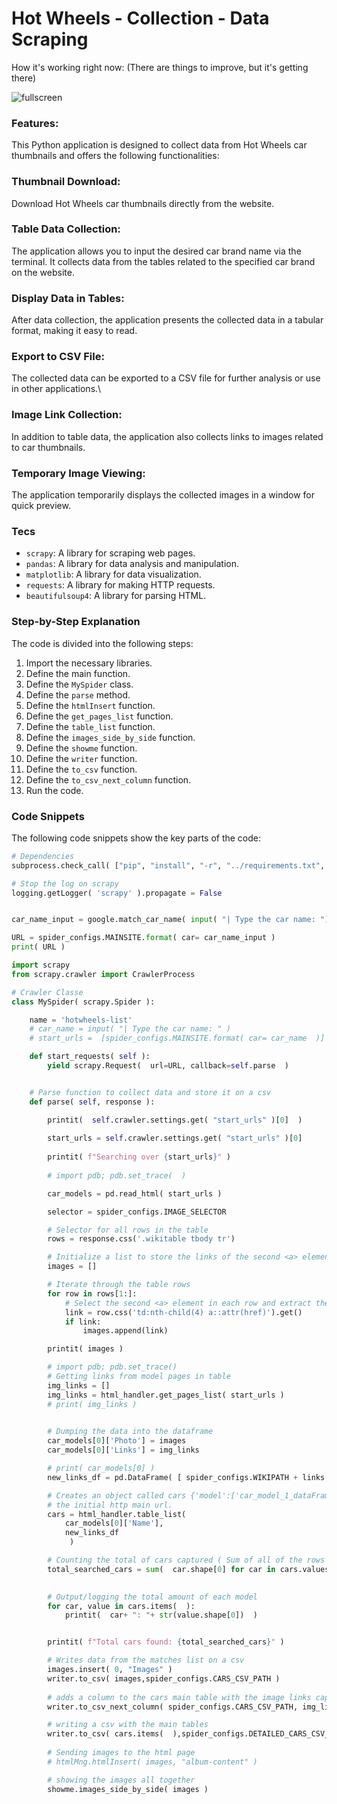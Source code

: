 # Hot Wheels - Collection - Data Scraping

How it's working right now: (There are things to improve, but it's getting there)

![fullscreen](https://github.com/RubensPJ/hotwheelsCatalog/assets/20057755/b32fc1e6-9f6e-4985-beb0-3d085292b3ca)

### Features:
This Python application is designed to collect data from Hot Wheels car thumbnails and offers the following functionalities:

### Thumbnail Download:

Download Hot Wheels car thumbnails directly from the website.

### Table Data Collection:

The application allows you to input the desired car brand name via the terminal.
It collects data from the tables related to the specified car brand on the website.

### Display Data in Tables:

After data collection, the application presents the collected data in a tabular format, making it easy to read.

### Export to CSV File:

The collected data can be exported to a CSV file for further analysis or use in other applications.\

### Image Link Collection:

In addition to table data, the application also collects links to images related to car thumbnails.

### Temporary Image Viewing:

The application temporarily displays the collected images in a window for quick preview.

### Tecs

* `scrapy`: A library for scraping web pages.
* `pandas`: A library for data analysis and manipulation.
* `matplotlib`: A library for data visualization.
* `requests`: A library for making HTTP requests.
* `beautifulsoup4`: A library for parsing HTML.

### Step-by-Step Explanation

The code is divided into the following steps:

1. Import the necessary libraries.
2. Define the main function.
3. Define the `MySpider` class.
4. Define the `parse` method.
5. Define the `htmlInsert` function.
6. Define the `get_pages_list` function.
7. Define the `table_list` function.
8. Define the `images_side_by_side` function.
9. Define the `showme` function.
10. Define the `writer` function.
11. Define the `to_csv` function.
12. Define the `to_csv_next_column` function.
13. Run the code.

### Code Snippets

The following code snippets show the key parts of the code:

```python
# Dependencies
subprocess.check_call( ["pip", "install", "-r", "../requirements.txt", "--quiet"] )

# Stop the log on scrapy
logging.getLogger( 'scrapy' ).propagate = False


car_name_input = google.match_car_name( input( "| Type the car name: ") )

URL = spider_configs.MAINSITE.format( car= car_name_input )
print( URL )

import scrapy
from scrapy.crawler import CrawlerProcess

# Crawler Classe
class MySpider( scrapy.Spider ):

    name = 'hotwheels-list'
    # car_name = input( "| Type the car name: " )
    # start_urls =  [spider_configs.MAINSITE.format( car= car_name  )]

    def start_requests( self ):
        yield scrapy.Request(  url=URL, callback=self.parse  )


    # Parse function to collect data and store it on a csv
    def parse( self, response ):

        printit(  self.crawler.settings.get( "start_urls" )[0]  )
        
        start_urls = self.crawler.settings.get( "start_urls" )[0]
        
        printit( f"Searching over {start_urls}" )
        
        # import pdb; pdb.set_trace(  )

        car_models = pd.read_html( start_urls )

        selector = spider_configs.IMAGE_SELECTOR

        # Selector for all rows in the table
        rows = response.css('.wikitable tbody tr')

        # Initialize a list to store the links of the second <a> element in each row
        images = []

        # Iterate through the table rows
        for row in rows[1:]:
            # Select the second <a> element in each row and extract the 'href'
            link = row.css('td:nth-child(4) a::attr(href)').get()
            if link:
                images.append(link)

        printit( images )

        # import pdb; pdb.set_trace()
        # Getting links from model pages in table
        img_links = []
        img_links = html_handler.get_pages_list( start_urls )
        # print( img_links )
        

        # Dumping the data into the dataframe
        car_models[0]['Photo'] = images
        car_models[0]['Links'] = img_links

        # print( car_models[0] )
        new_links_df = pd.DataFrame( [ spider_configs.WIKIPATH + links for links in car_models[0]['Links'] ] )

        # Creates an object called cars {'model':['car_model_1_dataFrame']} passing dataFrame with names and an altered dataFrame with 
        # the initial http main url. 
        cars = html_handler.table_list( 
            car_models[0]['Name'], 
            new_links_df
             ) 

        # Counting the total of cars captured ( Sum of all of the rows in the dataframes )
        total_searched_cars = sum(  car.shape[0] for car in cars.values(  )  )
        

        # Output/logging the total amount of each model
        for car, value in cars.items(  ):
            printit(  car+ ": "+ str(value.shape[0])  )


        printit( f"Total cars found: {total_searched_cars}" )

        # Writes data from the matches list on a csv 
        images.insert( 0, "Images" )
        writer.to_csv( images,spider_configs.CARS_CSV_PATH )
        
        # adds a column to the cars main table with the image links captured
        writer.to_csv_next_column( spider_configs.CARS_CSV_PATH, img_links, "Links" )

        # writing a csv with the main tables
        writer.to_csv( cars.items(  ),spider_configs.DETAILED_CARS_CSV_PATH )
        
        # Sending images to the html page
        # htmlMng.htmlInsert( images, "album-content" )

        # showing the images all together
        showme.images_side_by_side( images )
```
